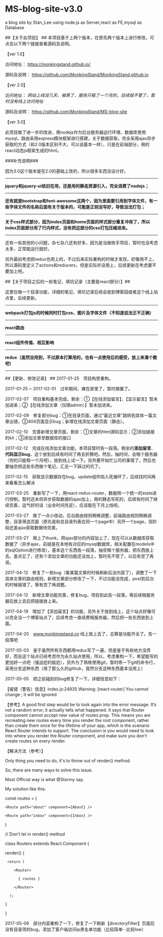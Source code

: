 # MS-blog-site-v3.0
a blog site by Stan_Lee using node.js as Server,react as FE,mysql as Database

##【关于此项目】 ##
本项目基于上两个版本，在原先两个版本上进行修改，可点击以下两个链接查看源码及说明。

【ver 1.0】 

访问地址： https://monkingstand.github.io/ 

源码及说明： https://github.com/MonkingStand/MonkingStand.github.io

【ver 2.0】 

访问地址： *网站上线没几天，被黑了，服务只租了一个月的，后续就不管了，暂时没有线上访问地址*

源码及说明： https://github.com/MonkingStand/MS-blog-site

【ver 3.0】

此项目做了进一步的改进，用nodejs作为后台服务器运行环境，数据库使用mysql，路由采用express模块框架进行搭建，关于数据获取，完全采用ajax异步获取的方式（和2.0版本区别不大，可以说基本一样），只是在前端部分，用的react动态js框架生成的html。

###补充说明###

因为3.0这个版本是在2.0的基础上改的，所以很多东西没设计好。
*****
**jquery和jquery-ui依旧在用，还是用的静态资源引入，完全浪费了nodejs；**
*****
**还有就是bootstrap和font-awesome这两个，因为里面要引用到字体文件，有一些字体文件的名称后面有关于版本的，可能是正则没写好，导致没法打包；**
*****
**关于css样式部分，因为index页面和home页面的样式部分重复冲突了，所以index页面部分用了行内样式，没有把这部分的css打包压缩进来。**
*****
还有一些其他的小问题，杂七杂八还有好多，因为是当做练手项目，暂时也没考虑太多，正常能运行就好。

另外最初考虑把redux也用上的，不过后来实际重构的时候才发现，好像用不上，所以源码里定义了actions和reducers，但是实际并没用上，后续更新在考虑要不要加上吧。

##【关于项目之后的一些笔记、填坑记录（主要是react部分）】##

这里仅做一个目录功能，详细的笔记、填坑记录后续会放到博客园或者这个线上站点里，后续更新。
*****
**webpack打包js的时候同时打包css、图片及字体文件（不知道说法正不正确）**
*****
**react路由**
*****
**react组件传值、相互影响**
*****
**redux（虽然没用到，不过原本打算用的，也有一点使用后的感受，放上来凑个数吧）**
*****

##【更新、修改记录】  ##
2017-01-25　项目构思重构。

2017-01-25 ~ 2017-02-01　过年期间，瘫在家里了，暂时搁置了。

2017-02-07　项目重构基本完成，剩余：①【在线添加留言】、【显示留言】暂未加进来；②【在线添加文章（仅限admin）】暂未加进来。

2017-02-09　修复部分bug：①在目录页面，通过“最近文章”跳转到具体一篇文章出错，②404页面显示bug；新增在线添加文章页面（静态）。

2017-02-10　完善新增文章页面，剩余：①文章的html源码显示；②添加链接的kit；③添加文章至数据库的接口

2017-02-12　完成在线添加文章功能，本项目暂时告一段落。剩余的**添加留言**、**代码显示bug**，这个放到后续有时间了再去折腾吧。然后，抽时间，会租个服务器（穷的只能租一个月吧），放到线上试一下。另外要开始忙公司的事情了，然后也要抽空把这些东西做个笔记，汇总一下踩过的坑了。

2017-02-15　获取显示数据存在bug，update组件陷入死循环了，后续找时间再来看看怎么解决

2017-03-25　重新写了一下，用react-redux-router，数据用一个统一的state进行控制，暂时还未将异步获取数据的ajax加上，用的静态写死的，后续有时间了继续完善，运气好的话（业余时间充足），应该能在下月上线吧。

2017-03-27　做了一点小改动，后台路由规则稍微调整，前端路由规则稍微调整，目录筛选页面（原先是和总目录列表在同一个page中）另开一个page，现阶段还差ajax获取数据待完善。

2017-03-27　用上了thunk，把ajax部分的内容加上了，现在可以从数据库获取数据了（异步ajax，前提是在本地有对应的mysql数据库，相关配置在models中的sqlOption进行修改），基本这个东西告一段落，抽空租个服务器，把东西放上去。差点忘了，还有个添加文章的功能还没加上，暂时先不管了，以后有空了再说。

2017-04-12　修复了一些bug（看某篇文章的时候刷新后没内容了），调整了一下具体文章的路由规则，新增文章部分修改了一下，不过功能没完成，post到后台的时候报错了，等有空了再调整。

2017-04-12　新增文章功能完善，修复bug，项目到此告一段落，等后续租服务器后放上去后把链接放上来。

2017-04-19　增加了【添加留言】的功能，另外关于放到线上，这个站点好像可以完全当一个博客站点了，后续考虑一直续费租服务器，然后把一些东西放到上面。

2017-04-20　www.monkingstand.cn 线上放上去了，总算是功能齐全了。告一段落吧

2017-05-03　鉴于虽然所有东西都用redux写了一遍，但是鉴于有些地方没弄好，而且这个站点已经考虑作为永久站点使用，所以，考虑重构一下，希望能写的更加好一点吧（强迫症的尴尬），另外为了熟练使用git，暂时练一下git的命令行，采用分支这种东西（用了那么久的github，竟然分支这种东西基本没用上）

2017-05-05　把之前碰到的bug修复了一下。详细信息如下：

【报错（警告）信息】index.js:24935 Warning: [react-router] You cannot change <Router routes>; it will be ignored

【参考】A good first step would be to look again into the error message. It’s not a random error; it actually tells what happened. It says that  Router component cannot accept new value of routes prop. This means you are recreating new routes every time you render the root component, rather than create them once for the lifetime of your app, which is the scenario React Router intends to support. The conclusion is you would need to look into where you render the Router component, and make sure you don't create routes on every render.

【解决方法（参考）】

Only thing you need to do, it's to throw <Route /> out of render() method.


So, there are many ways to solve this issue.

Most Official way is what @Stormy say.

My solution like this:

const routes = (

  <Route path="/" component={App}>

    <Route path="about" component={About} />

    <Route path="inbox" component={Inbox} />

  </Route>

)

// Don't let <Route> in render() method

class Routers extends React.Component {

  render() {

     return ( 

        <Router>

          { routes }

        </Router>

      );

    }
    
}

2017-05-09　部分内容重构了一下，修复了一下刷新【directoryFilter】页面后没有目录项的bug，添加了客户端访问ip黑名单功能（比较简单···比较low）